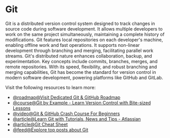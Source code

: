 # Git

Git is a distributed version control system designed to track changes in source code during software development. It allows multiple developers to work on the same project simultaneously, maintaining a complete history of modifications. Git features local repositories on each developer's machine, enabling offline work and fast operations. It supports non-linear development through branching and merging, facilitating parallel work streams. Git's distributed nature enhances collaboration, backup, and experimentation. Key concepts include commits, branches, merges, and remote repositories. With its speed, flexibility, and robust branching and merging capabilities, Git has become the standard for version control in modern software development, powering platforms like GitHub and GitLab.

Visit the following resources to learn more:

- [@roadmap@Visit Dedicated Git & GitHub Roadmap](https://roadmap.sh/git-github)
- [@course@Git by Example - Learn Version Control with Bite-sized Lessons](https://antonz.org/git-by-example/)
- [@video@Git & GitHub Crash Course For Beginners](https://www.youtube.com/watch?v=vA5TTz6BXhY)
- [@article@Learn Git with Tutorials, News and Tips - Atlassian](https://www.atlassian.com/git)
- [@article@Git Cheat Sheet](https://cs.fyi/guide/git-cheatsheet)
- [@feed@Explore top posts about Git](https://app.daily.dev/tags/git?ref=roadmapsh)
